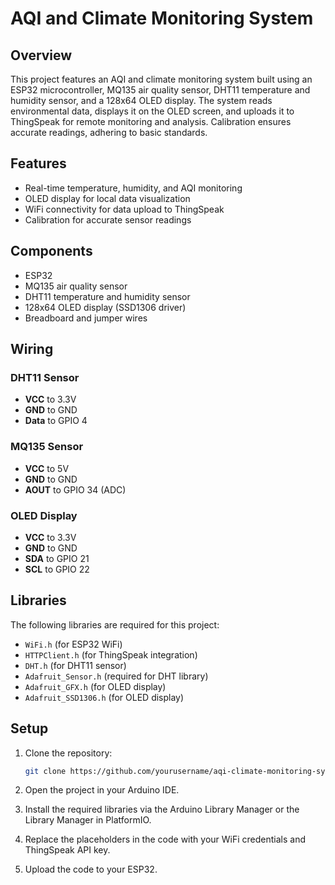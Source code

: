 # AQI and Climate Monitoring System

## Overview

This project features an AQI and climate monitoring system built using an ESP32 microcontroller, MQ135 air quality sensor, DHT11 temperature and humidity sensor, and a 128x64 OLED display. The system reads environmental data, displays it on the OLED screen, and uploads it to ThingSpeak for remote monitoring and analysis. Calibration ensures accurate readings, adhering to basic standards.

## Features

- Real-time temperature, humidity, and AQI monitoring
- OLED display for local data visualization
- WiFi connectivity for data upload to ThingSpeak
- Calibration for accurate sensor readings

## Components

- ESP32
- MQ135 air quality sensor
- DHT11 temperature and humidity sensor
- 128x64 OLED display (SSD1306 driver)
- Breadboard and jumper wires

## Wiring

### DHT11 Sensor
- **VCC** to 3.3V
- **GND** to GND
- **Data** to GPIO 4

### MQ135 Sensor
- **VCC** to 5V
- **GND** to GND
- **AOUT** to GPIO 34 (ADC)

### OLED Display
- **VCC** to 3.3V
- **GND** to GND
- **SDA** to GPIO 21
- **SCL** to GPIO 22

## Libraries

The following libraries are required for this project:
- `WiFi.h` (for ESP32 WiFi)
- `HTTPClient.h` (for ThingSpeak integration)
- `DHT.h` (for DHT11 sensor)
- `Adafruit_Sensor.h` (required for DHT library)
- `Adafruit_GFX.h` (for OLED display)
- `Adafruit_SSD1306.h` (for OLED display)

## Setup

1. Clone the repository:
    ```bash
    git clone https://github.com/yourusername/aqi-climate-monitoring-system.git
    ```
2. Open the project in your Arduino IDE.

3. Install the required libraries via the Arduino Library Manager or the Library Manager in PlatformIO.

4. Replace the placeholders in the code with your WiFi credentials and ThingSpeak API key.

5. Upload the code to your ESP32.
